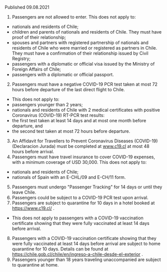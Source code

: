 Published 09.08.2021
1. Passengers are not allowed to enter.
This does not apply to:
- nationals and residents of Chile;
- children and parents of nationals and residents of Chile. They must have proof of their relationship;
- spouses and partners with registered partnership of nationals and residents of Chile who were married or registered as partners in Chile. They must have a confirmation of their relationship issued by Civil Registry;
- passengers with a diplomatic or official visa issued by the Ministry of Foreign Affairs of Chile;
- passengers with a diplomatic or official passport.
2. Passengers must have a negative COVID-19 PCR test taken at most 72 hours before departure of the last direct flight to Chile.
- This does not apply to:
- passengers younger than 2 years;
- nationals and residents of Chile with 2 medical certificates with positive Coronavirus (COVID-19) RT-PCR test results:
- the first test taken at least 14 days and at most one month before departure, and
- the second test taken at most 72 hours before departure.
3. An Affidavit for Travellers to Prevent Coronavirus Diseases (COVID-19) (Declaracion Jurada) must be completed at <a href="http://www.c19.cl/">www.c19.cl</a> at most 48 hours before arrival.
4. Passengers must have travel insurance to cover COVID-19 expenses, with a minimum coverage of USD 30,000.
This does not apply to:
- nationals and residents of Chile;
- nationals of Spain with an E-CHL/09 and E-CH/11 form. 
5. Passengers must undergo "Passenger Tracking" for 14 days or until they leave Chile.
6. Passengers could be subject to a COVID-19 PCR test upon arrival.
7. Passengers are subject to quarantine for 10 days in a hotel booked at <a href="https://www.c19.cl/">https://www.c19.cl/</a> .
- This does not apply to passengers with a COVID-19 vaccination certificate showing that they were fully vaccinated at least 14 days before arrival.
8. Passengers with a COVID-19 vaccination certificate showing that they were fully vaccinated at least 14 days before arrival are subject to home quarantine for 10 days. Details can be found at <a href="https://chile.gob.cl/chile/en/ingreso-a-chile-desde-el-exterior">https://chile.gob.cl/chile/en/ingreso-a-chile-desde-el-exterior</a> .
9. Passengers younger than 18 years traveling unaccompanied are subject to quarantine at home.


